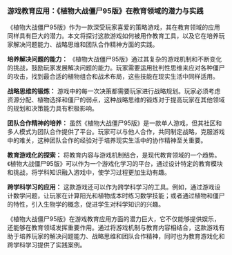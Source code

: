 ### 游戏教育应用：《植物大战僵尸95版》在教育领域的潜力与实践

《植物大战僵尸95版》作为一款深受玩家喜爱的策略游戏，其在教育领域的应用同样具有巨大的潜力。本文将探讨这款游戏如何被用作教育工具，以及它在培养玩家解决问题能力、战略思维和团队合作精神方面的实践。

**培养解决问题的能力：**
《植物大战僵尸95版》通过其复杂的游戏机制和不断变化的挑战，鼓励玩家发展解决问题的能力。玩家需要运用批判性思维来应对各种僵尸的攻击，找到最合适的植物组合和战术布局，这些技能在现实生活中同样适用。

**战略思维的锻炼：**
游戏中的每一次决策都需要玩家进行战略规划。玩家必须考虑资源分配、植物选择和僵尸的弱点，这种战略思维的锻炼对于提高玩家在其他领域的规划和决策能力具有积极影响。

**团队合作精神的培养：**
虽然《植物大战僵尸95版》是一款单人游戏，但其社区和多人模式为团队合作提供了平台。玩家可以与他人合作，共同制定战略，克服游戏中的难关，这种团队合作的经验对于培养现实生活中的协作精神至关重要。

**教育游戏化的探索：**
将教育内容与游戏机制结合，是现代教育领域的一个趋势。《植物大战僵尸95版》可以作为一个游戏化学习的平台，通过设计特定的教育模块和挑战，将学科知识融入游戏中，使学习过程更加生动有趣。

**跨学科学习的应用：**
这款游戏还可以作为跨学科学习的工具。例如，通过游戏设计数学问题，让玩家在计算阳光和植物成本时练习数学技能；或者通过植物和僵尸的特性，引入生物学的概念，促进学生对科学知识的兴趣。

《植物大战僵尸95版》在游戏教育应用方面的潜力巨大，它不仅能够提供娱乐，还能够在教育领域发挥重要作用。通过将游戏机制与教育内容相结合，这款游戏有助于培养玩家的解决问题能力、战略思维和团队合作精神，同时也为教育游戏化和跨学科学习提供了实践案例。